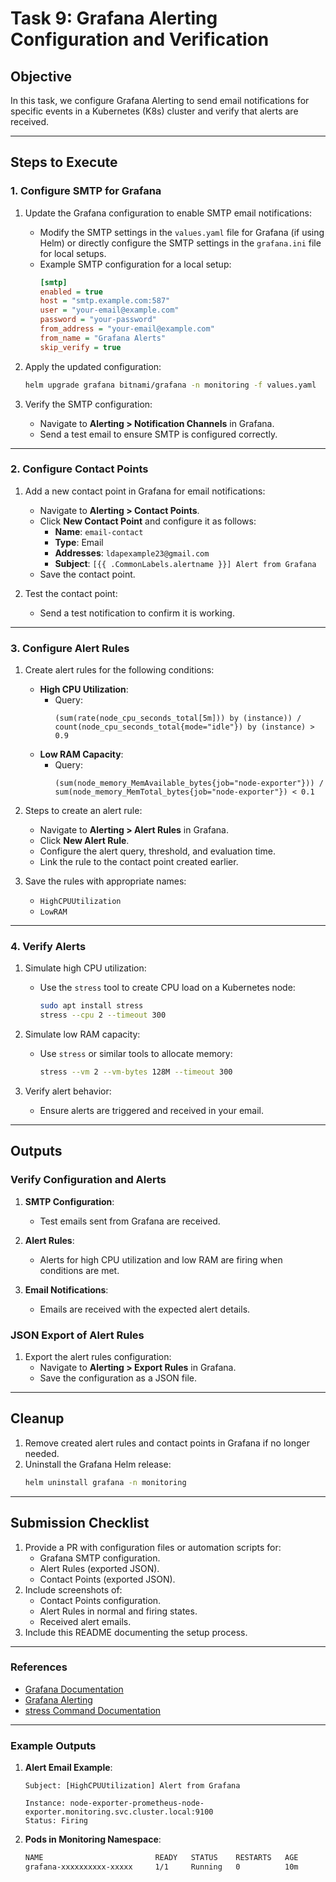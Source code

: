 
# Task 9: Grafana Alerting Configuration and Verification

## Objective

In this task, we configure Grafana Alerting to send email notifications for specific events in a Kubernetes (K8s) cluster and verify that alerts are received.

---

## Steps to Execute

### 1. Configure SMTP for Grafana

1. Update the Grafana configuration to enable SMTP email notifications:
   - Modify the SMTP settings in the `values.yaml` file for Grafana (if using Helm) or directly configure the SMTP settings in the `grafana.ini` file for local setups.
   - Example SMTP configuration for a local setup:
     ```ini
     [smtp]
     enabled = true
     host = "smtp.example.com:587"
     user = "your-email@example.com"
     password = "your-password"
     from_address = "your-email@example.com"
     from_name = "Grafana Alerts"
     skip_verify = true
     ```

2. Apply the updated configuration:
   ```bash
   helm upgrade grafana bitnami/grafana -n monitoring -f values.yaml
   ```

3. Verify the SMTP configuration:
   - Navigate to **Alerting > Notification Channels** in Grafana.
   - Send a test email to ensure SMTP is configured correctly.

---

### 2. Configure Contact Points

1. Add a new contact point in Grafana for email notifications:
   - Navigate to **Alerting > Contact Points**.
   - Click **New Contact Point** and configure it as follows:
     - **Name**: `email-contact`
     - **Type**: Email
     - **Addresses**: `ldapexample23@gmail.com`
     - **Subject**: `[{{ .CommonLabels.alertname }}] Alert from Grafana`
   - Save the contact point.

2. Test the contact point:
   - Send a test notification to confirm it is working.

---

### 3. Configure Alert Rules

1. Create alert rules for the following conditions:
   - **High CPU Utilization**:
     - Query:
       ```promql
       (sum(rate(node_cpu_seconds_total[5m])) by (instance)) / count(node_cpu_seconds_total{mode="idle"}) by (instance) > 0.9
       ```
   - **Low RAM Capacity**:
     - Query:
       ```promql
       (sum(node_memory_MemAvailable_bytes{job="node-exporter"})) / sum(node_memory_MemTotal_bytes{job="node-exporter"}) < 0.1
       ```

2. Steps to create an alert rule:
   - Navigate to **Alerting > Alert Rules** in Grafana.
   - Click **New Alert Rule**.
   - Configure the alert query, threshold, and evaluation time.
   - Link the rule to the contact point created earlier.

3. Save the rules with appropriate names:
   - `HighCPUUtilization`
   - `LowRAM`

---

### 4. Verify Alerts

1. Simulate high CPU utilization:
   - Use the `stress` tool to create CPU load on a Kubernetes node:
     ```bash
     sudo apt install stress
     stress --cpu 2 --timeout 300
     ```

2. Simulate low RAM capacity:
   - Use `stress` or similar tools to allocate memory:
     ```bash
     stress --vm 2 --vm-bytes 128M --timeout 300
     ```

3. Verify alert behavior:
   - Ensure alerts are triggered and received in your email.

---

## Outputs

### Verify Configuration and Alerts

1. **SMTP Configuration**:
   - Test emails sent from Grafana are received.

2. **Alert Rules**:
   - Alerts for high CPU utilization and low RAM are firing when conditions are met.

3. **Email Notifications**:
   - Emails are received with the expected alert details.

### JSON Export of Alert Rules

1. Export the alert rules configuration:
   - Navigate to **Alerting > Export Rules** in Grafana.
   - Save the configuration as a JSON file.

---

## Cleanup

1. Remove created alert rules and contact points in Grafana if no longer needed.
2. Uninstall the Grafana Helm release:
   ```bash
   helm uninstall grafana -n monitoring
   ```

---

## Submission Checklist

1. Provide a PR with configuration files or automation scripts for:
   - Grafana SMTP configuration.
   - Alert Rules (exported JSON).
   - Contact Points (exported JSON).
2. Include screenshots of:
   - Contact Points configuration.
   - Alert Rules in normal and firing states.
   - Received alert emails.
3. Include this README documenting the setup process.

---

### References

- [Grafana Documentation](https://grafana.com/docs/)
- [Grafana Alerting](https://grafana.com/docs/grafana/latest/alerting/)
- [stress Command Documentation](https://linux.die.net/man/1/stress)

---

### Example Outputs

1. **Alert Email Example**:
   ```
   Subject: [HighCPUUtilization] Alert from Grafana

   Instance: node-exporter-prometheus-node-exporter.monitoring.svc.cluster.local:9100
   Status: Firing
   ```

2. **Pods in Monitoring Namespace**:
   ```bash
   NAME                         READY   STATUS    RESTARTS   AGE
   grafana-xxxxxxxxxx-xxxxx     1/1     Running   0          10m
   ```

